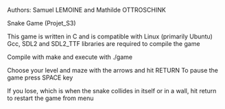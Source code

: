 Authors: Samuel LEMOINE and Mathilde OTTROSCHINK

Snake Game (Projet_S3)

This game is written in C and is compatible with Linux (primarily Ubuntu)
Gcc, SDL2 and SDL2_TTF libraries are required to compile the game

Compile with make and execute with ./game

Choose your level and maze with the arrows and hit RETURN
To pause the game press SPACE key

If you lose, which is when the snake collides in itself or in a wall, hit return to restart the game from menu
